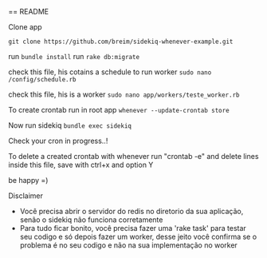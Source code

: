 == README

Clone app

``git clone https://github.com/breim/sidekiq-whenever-example.git``

run ``bundle install``
run ``rake db:migrate``

check this file, his cotains a schedule to run worker
``sudo nano /config/schedule.rb``


check this file, his is a worker
``sudo nano app/workers/teste_worker.rb``


To create crontab run in root app
``whenever --update-crontab store``

Now run sidekiq
``bundle exec sidekiq``

Check your cron in progress..!

To delete a created crontab with whenever run "crontab -e" and delete lines inside this file, save with ctrl+x and option Y

be happy =)

Disclaimer

- Você precisa abrir o servidor do redis no diretorio da sua aplicação, senão o sidekiq não funciona corretamente
- Para tudo ficar bonito, você precisa fazer uma 'rake task' para testar seu codigo e só depois fazer um worker, desse jeito você confirma se o problema é no seu codigo e não na sua implementação no worker